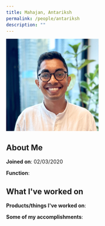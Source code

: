 ```yaml
---
title: Mahajan, Antariksh
permalink: /people/antariksh
description: ""
---
```


<img src="/images/headshots/antariksh.jpg" title="Mahajan, Antariksh" alt="Mahajan, Antariksh" style="width:50%;margin-left:0">

## About Me

**Joined on**: 02/03/2020

**Function**: 

## What I've worked on

**Products/things I've worked on**:


**Some of my accomplishments**:

